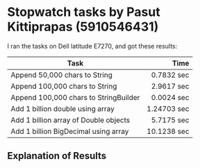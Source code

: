 # Stopwatch tasks by Pasut Kittiprapas (5910546431)
I ran the tasks on Dell latitude E7270, and got
these results:

 Task | Time
 --------------------------------------|-------:
 Append 50,000 chars to String | 0.7832 sec
 Append 100,000 chars to String | 2.9617 sec
 Append 100,000 chars to StringBuilder | 0.0024 sec
 Add 1 billion double using array | 1.24703 sec
 Add 1 billion array of Double objects | 5.7175 sec
 Add 1 billion BigDecimal using array | 10.1238 sec

## Explanation of Results